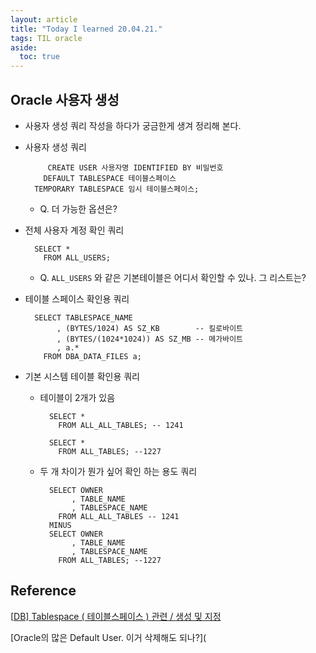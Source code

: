 ```yaml
---
layout: article
title: "Today I learned 20.04.21."
tags: TIL oracle
aside:
  toc: true
---
```




## Oracle 사용자 생성

- 사용자 생성 쿼리 작성을 하다가 궁금한게 생겨 정리해 본다.

- 사용자 생성 쿼리

  ```
       CREATE USER 사용자명 IDENTIFIED BY 비밀번호
      DEFAULT TABLESPACE 테이블스페이스
    TEMPORARY TABLESPACE 임시 테이블스페이스;
  ```

  - Q. 더 가능한 옵션은?

- 전체 사용자 계정 확인 쿼리

  ```
    SELECT *
      FROM ALL_USERS;
  ```

  - Q. `ALL_USERS` 와 같은 기본테이블은 어디서 확인할 수 있나. 그 리스트는?

- 테이블 스페이스 확인용 쿼리

  ```
    SELECT TABLESPACE_NAME 
         , (BYTES/1024) AS SZ_KB        -- 킬로바이트
         , (BYTES/(1024*1024)) AS SZ_MB -- 메가바이트
         , a.*
      FROM DBA_DATA_FILES a;
  ```

- 기본 시스템 테이블 확인용 쿼리

  - 테이블이 2개가 있음

    ```
      SELECT *
        FROM ALL_ALL_TABLES; -- 1241
      
      SELECT *
        FROM ALL_TABLES; --1227
    ```

  - 두 개 차이가 뭔가 싶어 확인 하는 용도 쿼리

    ```
      SELECT OWNER
           , TABLE_NAME
           , TABLESPACE_NAME
        FROM ALL_ALL_TABLES -- 1241
      MINUS  
      SELECT OWNER
           , TABLE_NAME
           , TABLESPACE_NAME
        FROM ALL_TABLES; --1227
    ```

## Reference

[[DB\] Tablespace ( 테이블스페이스 ) 관련 / 생성 및 지정](https://denodo1.tistory.com/269)

[Oracle의 많은 Default User. 이거 삭제해도 되나?](